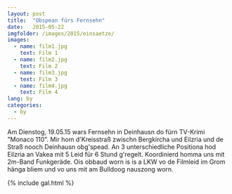 ```yaml
---
layout: post
title:  "Obspean fürs Fernsehn"
date:   2015-05-22
imgfolder: /images/2015/einsaetze/
images:
  - name: film1.jpg
    text: Film 1
  - name: film2.jpg
    text: Film 2
  - name: film3.jpg
    text: Film 3
  - name: film4.jpg
    text: Film 4
lang: by
categories:
  - by
---
```


Am Dienstog, 19.05.15 wars Fernsehn in Deinhausn do fürn TV-Krimi "Monaco 110". Mir hom d'Kreisstraß zwischn Bergkircha und Eilzria und de Straß nooch Deinhausn obg'spead. An 3 unterschiedliche Positiona hod Eilzria an Vakea mit 5 Leid für 6 Stund g'regelt. Koordinierd homma uns mit 2m-Band Funkgeräde. Ois obbaud worn is is a LKW vo de Filmleid im Grom hänga bliem und vo uns mit am Bulldoog nauszong worn.

{% include gal.html %}


